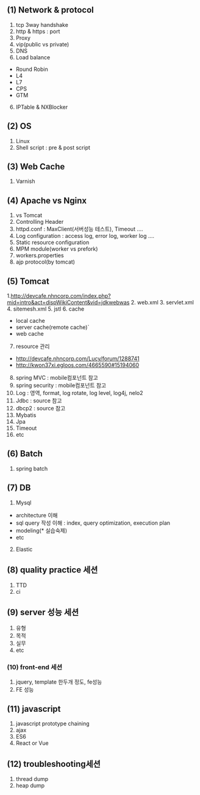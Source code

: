## (1)	Network & protocol
1. tcp 3way handshake
2. http & https : port
2. Proxy
3. vip(public vs private)
4. DNS
5. Load balance 
 - Round Robin
 - L4
 - L7
 - CPS
 - GTM
6. IPTable & NXBlocker

## (2)	OS
1. Linux
2. Shell script : pre & post script

## (3)	Web Cache
1. Varnish

## (4)	Apache vs Nginx
1. vs Tomcat
2. Controlling Header
3. httpd.conf : MaxClient(서버성능 테스트), Timeout ….
4. Log configuration : access log, error log, worker log ….
5. Static resource configuration
6. MPM module(worker vs prefork)
7. workers.properties
8. ajp protocol(by tomcat)

## (5)	Tomcat
1.http://devcafe.nhncorp.com/index.php?mid=intro&act=dispWikiContent&vid=jdkwebwas
2. web.xml
3. servlet.xml
4. sitemesh.xml
5. jstl
6. cache
 - local cache
 - server cache(remote cache)`
 - web cache
7. resource 관리
 - http://devcafe.nhncorp.com/Lucy/forum/1288741
 - http://kwon37xi.egloos.com/4665590#15194060 
8. spring MVC : mobile컴포넌트 참고
9. spring security : mobile컴포넌트 참고 
10. Log : 영역, format, log rotate, log level, log4j, nelo2
11. Jdbc : source 참고
12. dbcp2 : source 참고
13. Mybatis
14. Jpa
15. Timeout
16. etc

## (6)	Batch
1. spring batch

## (7)	DB
1. Mysql
 - architecture 이해
 - sql query 작성 이해 : index, query optimization, execution plan
 - modeling(* 실습숙제)
 - etc
2. Elastic

## (8)	quality practice 세션
1. TTD
2. ci

## (9)	server 성능 세션
1. 유형
2. 목적
3. 실무
4. etc

### (10)	front-end 세션 
1. jquery, template 한두개 정도, fe성능
2. FE 성능

## (11)	 javascript
1. javascript prototype chaining
2. ajax
3. ES6
4. React or Vue

## (12)	 troubleshooting세션
1. thread dump
2. heap dump

